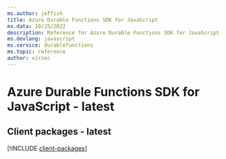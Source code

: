 ```yaml
---
ms.author: jeffish
title: Azure Durable Functions SDK for JavaScript
ms.data: 10/25/2022
description: Reference for Azure Durable Functions SDK for JavaScript
ms.devlang: javascript
ms.service: durablefunctions
ms.topic: reference
author: xirzec
---
```

# Azure Durable Functions SDK for JavaScript - latest

## Client packages - latest
[!INCLUDE [client-packages](durable-functions-client-index.md)]
